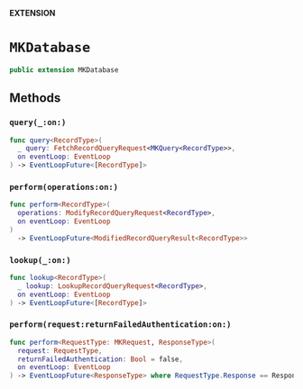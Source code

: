 **EXTENSION**

# `MKDatabase`
```swift
public extension MKDatabase
```

## Methods
### `query(_:on:)`

```swift
func query<RecordType>(
  _ query: FetchRecordQueryRequest<MKQuery<RecordType>>,
  on eventLoop: EventLoop
) -> EventLoopFuture<[RecordType]>
```

### `perform(operations:on:)`

```swift
func perform<RecordType>(
  operations: ModifyRecordQueryRequest<RecordType>,
  on eventLoop: EventLoop
)
  -> EventLoopFuture<ModifiedRecordQueryResult<RecordType>>
```

### `lookup(_:on:)`

```swift
func lookup<RecordType>(
  _ lookup: LookupRecordQueryRequest<RecordType>,
  on eventLoop: EventLoop
) -> EventLoopFuture<[RecordType]>
```

### `perform(request:returnFailedAuthentication:on:)`

```swift
func perform<RequestType: MKRequest, ResponseType>(
  request: RequestType,
  returnFailedAuthentication: Bool = false,
  on eventLoop: EventLoop
) -> EventLoopFuture<ResponseType> where RequestType.Response == ResponseType
```
